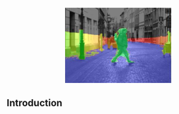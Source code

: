 <p align="center">
    <img src="Images/picture1.png" width="240" alt="bm_wls_image" /><br>
</p>
  
  
## Introduction
